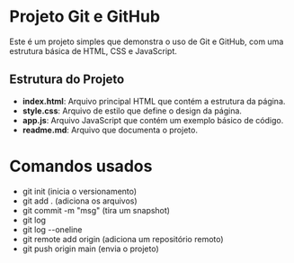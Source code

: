 # Projeto Git e GitHub

Este é um projeto simples que demonstra o uso de Git e GitHub, com uma estrutura básica de HTML, CSS e JavaScript.

## Estrutura do Projeto

- **index.html**: Arquivo principal HTML que contém a estrutura da página.
- **style.css**: Arquivo de estilo que define o design da página.
- **app.js**: Arquivo JavaScript que contém um exemplo básico de código.
- **readme.md**: Arquivo que documenta o projeto.



# Comandos usados

- git init (inicia o versionamento)
- git add . (adiciona os arquivos)
- git commit -m "msg" (tira um snapshot)
- git log
- git log --oneline
- git remote add origin (adiciona um repositório remoto)
- git push origin main (envia o projeto)
